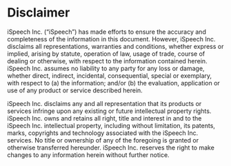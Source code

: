# Disclaimer

iSpeech Inc. (“iSpeech”) has made efforts to ensure the accuracy and
completeness of the information in this document. However, iSpeech Inc. disclaims all
representations, warranties and conditions, whether express or implied, arising by
statute, operation of law, usage of trade, course of dealing or otherwise, with respect to
the information contained herein. iSpeech Inc. assumes no liability to any party for any
loss or damage, whether direct, indirect, incidental, consequential, special or exemplary,
with respect to (a) the information; and/or (b) the evaluation, application or use of any
product or service described herein.

iSpeech Inc. disclaims any and all representation that its products or services infringe
upon any existing or future intellectual property rights. iSpeech Inc. owns and retains all
right, title and interest in and to the iSpeech Inc. intellectual property, including without
limitation, its patents, marks, copyrights and technology associated with the
iSpeech Inc. services. No title or ownership of any of the foregoing is granted or
otherwise transferred hereunder. iSpeech Inc. reserves the right to make changes to
any information herein without further notice.